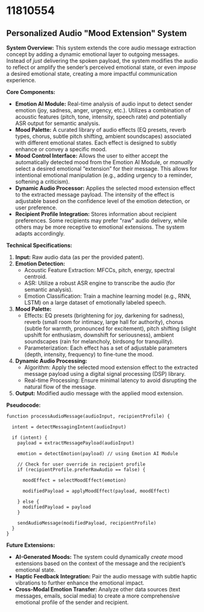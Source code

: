 # 11810554

## Personalized Audio "Mood Extension" System

**System Overview:** This system extends the core audio message extraction concept by adding a dynamic emotional layer to outgoing messages. Instead of *just* delivering the spoken payload, the system modifies the audio to reflect or amplify the sender’s perceived emotional state, or even *impose* a desired emotional state, creating a more impactful communication experience.

**Core Components:**

*   **Emotion AI Module:** Real-time analysis of audio input to detect sender emotion (joy, sadness, anger, urgency, etc.). Utilizes a combination of acoustic features (pitch, tone, intensity, speech rate) *and* potentially ASR output for semantic analysis.
*   **Mood Palette:** A curated library of audio effects (EQ presets, reverb types, chorus, subtle pitch shifting, ambient soundscapes) associated with different emotional states. Each effect is designed to subtly enhance or convey a specific mood.
*   **Mood Control Interface:**  Allows the user to either accept the automatically detected mood from the Emotion AI Module, or *manually* select a desired emotional “extension” for their message. This allows for intentional emotional manipulation (e.g., adding urgency to a reminder, softening a criticism).
*   **Dynamic Audio Processor:**  Applies the selected mood extension effect to the extracted message payload.  The intensity of the effect is adjustable based on the confidence level of the emotion detection, or user preference.
*   **Recipient Profile Integration:**  Stores information about recipient preferences. Some recipients may prefer "raw" audio delivery, while others may be more receptive to emotional extensions. The system adapts accordingly.

**Technical Specifications:**

1.  **Input:** Raw audio data (as per the provided patent).
2.  **Emotion Detection:**
    *   Acoustic Feature Extraction: MFCCs, pitch, energy, spectral centroid.
    *   ASR:  Utilize a robust ASR engine to transcribe the audio (for semantic analysis).
    *   Emotion Classification: Train a machine learning model (e.g., RNN, LSTM) on a large dataset of emotionally labeled speech.
3.  **Mood Palette:**
    *   Effects: EQ presets (brightening for joy, darkening for sadness), reverb (small room for intimacy, large hall for authority), chorus (subtle for warmth, pronounced for excitement), pitch shifting (slight upshift for enthusiasm, downshift for seriousness), ambient soundscapes (rain for melancholy, birdsong for tranquility).
    *   Parameterization:  Each effect has a set of adjustable parameters (depth, intensity, frequency) to fine-tune the mood.
4.  **Dynamic Audio Processing:**
    *   Algorithm: Apply the selected mood extension effect to the extracted message payload using a digital signal processing (DSP) library.
    *   Real-time Processing: Ensure minimal latency to avoid disrupting the natural flow of the message.
5.  **Output:** Modified audio message with the applied mood extension.

**Pseudocode:**

```
function processAudioMessage(audioInput, recipientProfile) {

  intent = detectMessagingIntent(audioInput)

  if (intent) {
    payload = extractMessagePayload(audioInput)

    emotion = detectEmotion(payload) // using Emotion AI Module

    // Check for user override in recipient profile
    if (recipientProfile.preferRawAudio == false) {

      moodEffect = selectMoodEffect(emotion)

      modifiedPayload = applyMoodEffect(payload, moodEffect)

    } else {
      modifiedPayload = payload
    }

    sendAudioMessage(modifiedPayload, recipientProfile)
  }
}
```

**Future Extensions:**

*   **AI-Generated Moods:**  The system could dynamically *create* mood extensions based on the context of the message and the recipient’s emotional state.
*   **Haptic Feedback Integration:**  Pair the audio message with subtle haptic vibrations to further enhance the emotional impact.
*   **Cross-Modal Emotion Transfer:**  Analyze other data sources (text messages, emails, social media) to create a more comprehensive emotional profile of the sender and recipient.